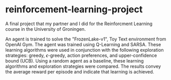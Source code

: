 # reinforcement-learning-project
A final project that my partner and I did for the Reinforcment Learning course in the University of Groningen. 


An agent is trained to solve the "FrozenLake-v1", Toy Text environment from OpenAI Gym. The agent was trained using Q-Learning and SARSA. These learning algorithms were used in conjunction with the following exploration strategies:  greedy, $\epsilon$-greedy, action preferences, and upper-confidence bound (UCB). Using a random agent as a baseline, these learning algorithms and exploration strategies were compared. The results convey the average reward per episode and indicate that learning is achieved.
